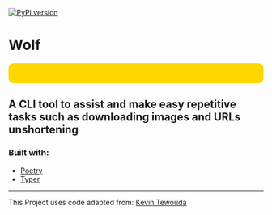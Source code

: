 [![PyPi version](https://badgen.net/pypi/v/wolf-cli)](https://pypi.com/project/wolf-cli)

# **Wolf**

<p align="center" style="background-color:gold;border-radius:10px;padding:20px;>
  <img src="https://github.com/cande1gut/wolf/blob/main/dist/logo/logo.svg" />
</p>

## A CLI tool to assist and make easy repetitive tasks such as downloading images and URLs unshortening

### Built with:
- [Poetry](https://python-poetry.org/)
- [Typer](https://typer.tiangolo.com/)
---
This Project uses code adapted from: [Kevin Tewouda](https://lewoudar.medium.com/click-a-beautiful-python-library-to-write-cli-applications-9c8154847066)
